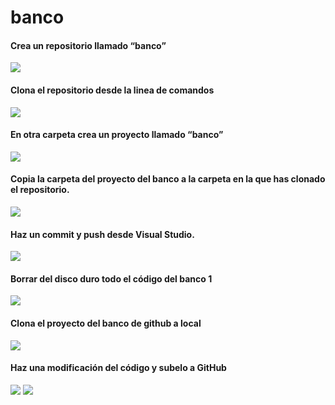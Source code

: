 # banco
#### Crea un repositorio llamado “banco”
![](../banco/Capturas%20Banco/2%201.png)
#### Clona el repositorio desde la linea de comandos
![](../banco/Capturas%20Banco/3%201.png)
#### En otra carpeta crea un proyecto llamado “banco”
![](../banco/Capturas%20Banco/4%201.png)
#### Copia la carpeta del proyecto del banco a la carpeta en la que has clonado el repositorio.
![](../banco/Capturas%20Banco/5%201.png)
#### Haz un commit y push desde Visual Studio.
![](../banco/Capturas%20Banco/6%201.png)
#### Borrar del disco duro todo el código del banco 1
![](../banco/Capturas%20Banco/7%201.png)
#### Clona el proyecto del banco de github a local
![](../banco/Capturas%20Banco/8%201.png)
#### Haz una modificación del código y subelo a GitHub
![](../banco/Capturas%20Banco/9%201%20.png)
![](../banco/Capturas%20Banco/9%202.png)